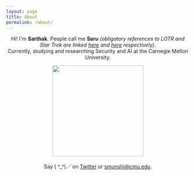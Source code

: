 ```yaml
---
layout: page
title: About
permalink: /about/
---
```


<p align="center">
Hi! I'm <strong>Sarthak</strong>. People call me <strong>Saru</strong> <em>(obligatory references to LOTR and Star Trek are linked <a target="_blank" href="http://lotr.wikia.com/wiki/Saruman">here</a> and <a target="_blank" href="http://memory-alpha.wikia.com/wiki/Saru">here</a> respectively)</em>.<br />
  Currently, studying and researching Security and AI at the Carnegie Mellon University.
</p>

<p align="center">
<img height="250" src="http://oi68.tinypic.com/20qygqu.jpg" />
<br /><br />
Say ( ^_^)<em>／</em> on <a href="https://twitter.com/saruftw" target="_blank">Twitter</a> or <a href="mailto:sarthakm@pm.me" target="_blank">smunshi@cmu.edu</a>.
</p>
